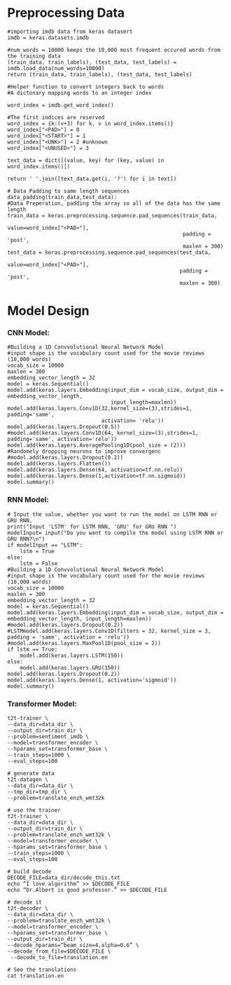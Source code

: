# Preprocessing Data

    #importing imdb data from keras datasert 
    imdb = keras.datasets.imdb
    
    #num_words = 10000 keeps the 10,000 most frequent occured words from the training data 
    (train_data, train_labels), (test_data, test_labels) = imdb.load_data(num_words=10000)
    return (train_data, train_labels), (test_data, test_labels)
    
    #Helper function to convert integers back to words
    #A dictonary mapping words to an integer index
    
    word_index = imdb.get_word_index()

    #The first indices are reserved
    word_index = {k:(v+3) for k, v in word_index.items()}
    word_index["<PAD>"] = 0
    word_index["<START>"] = 1
    word_index["<UNK>"] = 2 #unknown
    word_index["<UNUSED>"] = 3

    text_data = dict([(value, key) for (key, value) in word_index.items()])

    return ' '.join([text_data.get(i, '?') for i in text])
    
    # Data Padding to same length sequences
    data_padding(train_data,test_data):
    #Data Preperation, padding the array so all of the data has the same length
    train_data = keras.preprocessing.sequence.pad_sequences(train_data,
                                                            value=word_index["<PAD>"],
                                                            padding = 'post',
                                                            maxlen = 300)
    test_data = keras.preprocessing.sequence.pad_sequences(test_data,
                                                           value=word_index["<PAD>"],
                                                           padding = 'post',
                                                           maxlen = 300)
    
    


# Model Design
### CNN Model: 

    #Building a 1D Convvolutional Neural Network Model
    #input shape is the vocabulary count used for the movie reviews (10,000 words)
    vocab_size = 10000
    maxlen = 300
    embedding_vector_length = 32
    model = keras.Sequential()
    model.add(keras.layers.Embedding(input_dim = vocab_size, output_dim = embedding_vector_length,
                                     input_length=maxlen))
    model.add(keras.layers.Conv1D(32,kernel_size=(3),strides=1, padding='same',
                                  activation= 'relu'))
    model.add(keras.layers.Dropout(0.5))
    #model.add(keras.layers.Conv1D(64, kernel_size=(3),strides=1, padding='same', activation='relu'))
    model.add(keras.layers.AveragePooling1D(pool_size = (2)))
    #Randomely dropping neurons to improve convergenc
    #model.add(keras.layers.Dropout(0.2))
    model.add(keras.layers.Flatten())
    model.add(keras.layers.Dense(64, activation=tf.nn.relu))
    model.add(keras.layers.Dense(1,activation=tf.nn.sigmoid))
    model.summary()

### RNN Model: 

    # Input the value, whether you want to run the model on LSTM RNN or GRU RNN.
    print("Input 'LSTM' for LSTM RNN, 'GRU' for GRU RNN ")
    modelInput= input("Do you want to compile the model using LSTM RNN or GRU RNN?\n")
    if modelInput == "LSTM":
        lstm = True
    else:
        lstm = False
	#Building a 1D Convvolutional Neural Network Model
    #input shape is the vocabulary count used for the movie reviews (10,000 words)
    vocab_size = 10000
    maxlen = 300
    embedding_vector_length = 32
    model = keras.Sequential()
    model.add(keras.layers.Embedding(input_dim = vocab_size, output_dim = embedding_vector_length, input_length=maxlen))
    #model.add(keras.layers.Dropout(0.2))
    #LSTMmodel.add(keras.layers.Conv1D(filters = 32, kernel_size = 3, padding = 'same', activation = 'relu'))
    #model.add(keras.layers.MaxPool1D(pool_size = 2))
    if lstm == True:
        model.add(keras.layers.LSTM(150))
    else:
        model.add(keras.layers.GRU(150))    
    model.add(keras.layers.Dropout(0.2))
    model.add(keras.layers.Dense(1, activation='sigmoid'))
    model.summary()

### Transformer Model: 

	t2t-trainer \
	--data_dir=data_dir \
	--output_dir=train_dir \
	--problem=sentiment_imdb \
	--model=transformer_encoder \
	--hparams_set=transformer_base \
	--train_steps=1000 \
	--eval_steps=100

	# generate data
	t2t-datagen \
	--data_dir=data_dir \
	--tmp_dir=tmp_dir \
	--problem=translate_enzh_wmt32k
	
	# use the trainer
	t2t-trainer \
	--data_dir=data_dir \
	--output_dir=train_dir \
	--problem=translate_enzh_wmt32k \
	--model=transformer_encoder \
	--hparams_set=transformer_base \
	--train_steps=1000 \
	--eval_steps=100

	# build decode
	DECODE_FILE=data_dir/decode_this.txt
	echo “I love algorithm” >> $DECODE_FILE
	echo “Dr.Albert is good professor.” >> $DECODE_FILE

	# decode it
	t2t-decoder \
	--data_dir=data_dir \
	--problem=translate_enzh_wmt32k \
	--model=transformer_encoder \
	--hparams_set=transformer_base \
	--output_dir=train_dir \
	--decode_hparams=“beam_size=4,alpha=0.6” \
	--decode_from_file=$DECODE_FILE \
	 --decode_to_file=translation.en

	# See the translations
	cat translation.en
